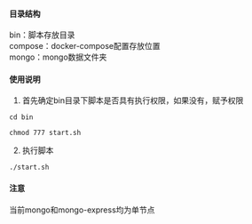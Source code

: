 #### 目录结构

bin：脚本存放目录   
compose：docker-compose配置存放位置   
mongo：mongo数据文件夹  



#### 使用说明

1. 首先确定bin目录下脚本是否具有执行权限，如果没有，赋予权限


```
cd bin
```

```
chmod 777 start.sh
```

2. 执行脚本

```
./start.sh
```

#### 注意

当前mongo和mongo-express均为单节点